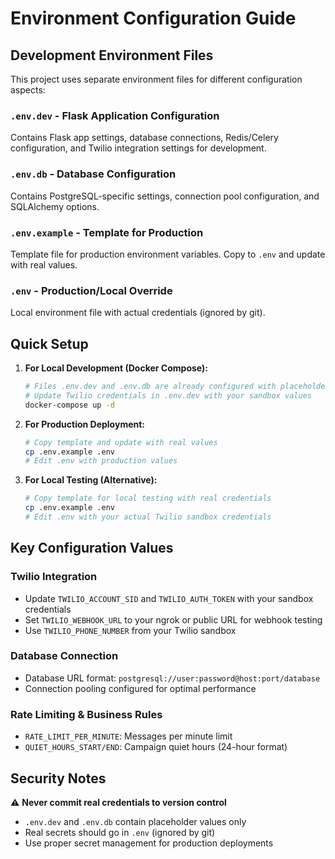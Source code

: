 # Environment Configuration Guide

## Development Environment Files

This project uses separate environment files for different configuration aspects:

### `.env.dev` - Flask Application Configuration
Contains Flask app settings, database connections, Redis/Celery configuration, and Twilio integration settings for development.

### `.env.db` - Database Configuration  
Contains PostgreSQL-specific settings, connection pool configuration, and SQLAlchemy options.

### `.env.example` - Template for Production
Template file for production environment variables. Copy to `.env` and update with real values.

### `.env` - Production/Local Override
Local environment file with actual credentials (ignored by git).

## Quick Setup

1. **For Local Development (Docker Compose):**
   ```bash
   # Files .env.dev and .env.db are already configured with placeholder values
   # Update Twilio credentials in .env.dev with your sandbox values
   docker-compose up -d
   ```

2. **For Production Deployment:**
   ```bash
   # Copy template and update with real values
   cp .env.example .env
   # Edit .env with production values
   ```

3. **For Local Testing (Alternative):**
   ```bash
   # Copy template for local testing with real credentials
   cp .env.example .env
   # Edit .env with your actual Twilio sandbox credentials
   ```

## Key Configuration Values

### Twilio Integration
- Update `TWILIO_ACCOUNT_SID` and `TWILIO_AUTH_TOKEN` with your sandbox credentials
- Set `TWILIO_WEBHOOK_URL` to your ngrok or public URL for webhook testing
- Use `TWILIO_PHONE_NUMBER` from your Twilio sandbox

### Database Connection
- Database URL format: `postgresql://user:password@host:port/database`
- Connection pooling configured for optimal performance

### Rate Limiting & Business Rules
- `RATE_LIMIT_PER_MINUTE`: Messages per minute limit
- `QUIET_HOURS_START/END`: Campaign quiet hours (24-hour format)

## Security Notes

⚠️ **Never commit real credentials to version control**
- `.env.dev` and `.env.db` contain placeholder values only
- Real secrets should go in `.env` (ignored by git)
- Use proper secret management for production deployments